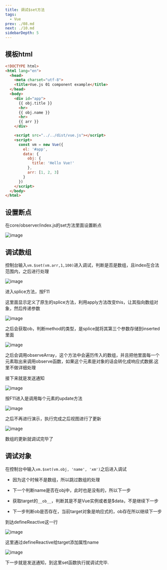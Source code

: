 ```yaml
---
title: 调试$set方法
tags: 
  - Vue
prev: ./08.md
next: ./10.md
sidebarDepth: 5
---
```


## 模板html

```html
<!DOCTYPE html>
<html lang="en">
  <head>
    <meta charset="utf-8">
    <title>Vue.js 01 component example</title>
  </head>
  <body>
    <div id="app">
      {{ obj.title }}
      <hr>
      {{ obj.name }}
      <hr>
      {{ arr }}
    </div>

    <script src="../../dist/vue.js"></script>
    <script>
      const vm = new Vue({
        el: '#app',
        data: {
          obj: {
            title: 'Hello Vue!'
          },
          arr: [1, 2, 3]
        }
      })
    </script>
  </body>
</html>
```

## 设置断点

在core/observer/index.js的set方法里面设置断点

![image](~@public/assets/images/vue/vue-source-code/vue-setdebug.png)

## 调试数组

控制台输入`vm.$set(vm.arr,1,100)`进入调试，判断是否是数组，且index在合法范围内，之后进行处理

![image](~@public/assets/images/vue/vue-source-code/vue-setdebug1.png)

进入splice方法，按F11

这里面显示定义了原生的splice方法，利用apply方法改变this，让其指向数组对象，然后传递参数

![image](~@public/assets/images/vue/vue-source-code/vue-setdebug2.png)

之后会获取ob，判断method的类型，是splice就将其第三个参数存储到inserted里面

![image](~@public/assets/images/vue/vue-source-code/vue-setdebug3.png)

之后会调用observeArray，这个方法中会遍历传入的数组，并且把他里面每一个元素取出来调用observe函数，如果这个元素是对象的话会转化成响应式数据.这里不做详细处理

接下来就是发送通知

![image](~@public/assets/images/vue/vue-source-code/vue-setdebug4.png)

按F11进入是调用每个元素的update方法

![image](~@public/assets/images/vue/vue-source-code/vue-setdebug5.png)

之后不再进行演示，执行完成之后视图进行了更新

![image](~@public/assets/images/vue/vue-source-code/vue-setdebug6.png)

数组的更新就调试完毕了

## 调试对象

在控制台中输入`vm.$set(vm.obj, 'name', 'xm')`之后进入调试

- 因为这个时候不是数组，所以跳过数组的处理

- 下一个判断name是否在obj中，此时也是没有的，所以下一步

- 获取target的`__ob__`，判断其是不是Vue实例或者是$data，不是继续下一步

- 下一步判断ob是否存在，当前target对象是响应式的，ob存在所以继续下一步

到达defineReactive这一行

![image](~@public/assets/images/vue/vue-source-code/vue-setdebug7.png)

这里通过defineReactive给target添加属性name

![image](~@public/assets/images/vue/vue-source-code/vue-setdebug8.png)

下一步就是发送通知，到这里set函数执行就调试完毕.